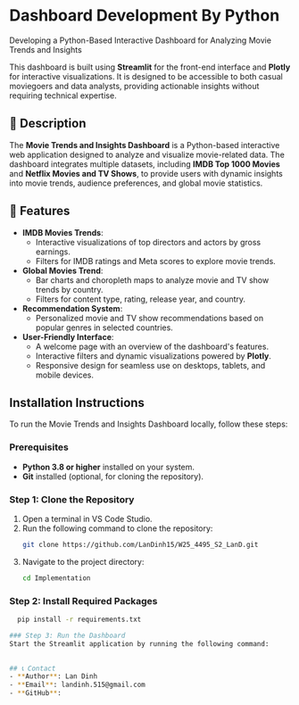 # Dashboard Development By Python
Developing a Python-Based Interactive Dashboard for Analyzing Movie Trends and Insights

This dashboard is built using **Streamlit** for the front-end interface and **Plotly** for interactive visualizations. It is designed to be accessible to both casual moviegoers and data analysts, providing actionable insights without requiring technical expertise.


## 📌 Description
The **Movie Trends and Insights Dashboard** is a Python-based interactive web application designed to analyze and visualize movie-related data. The dashboard integrates multiple datasets, including **IMDB Top 1000 Movies** and **Netflix Movies and TV Shows**, to provide users with dynamic insights into movie trends, audience preferences, and global movie statistics.

## 🚀 Features
- **IMDB Movies Trends**:
  - Interactive visualizations of top directors and actors by gross earnings.
  - Filters for IMDB ratings and Meta scores to explore movie trends.
- **Global Movies Trend**:
  - Bar charts and choropleth maps to analyze movie and TV show trends by country.
  - Filters for content type, rating, release year, and country.
- **Recommendation System**:
  - Personalized movie and TV show recommendations based on popular genres in selected countries.
- **User-Friendly Interface**:
  - A welcome page with an overview of the dashboard's features.
  - Interactive filters and dynamic visualizations powered by **Plotly**.
  - Responsive design for seamless use on desktops, tablets, and mobile devices.

## Installation Instructions

To run the Movie Trends and Insights Dashboard locally, follow these steps:

### Prerequisites
- **Python 3.8 or higher** installed on your system.
- **Git** installed (optional, for cloning the repository).

### Step 1: Clone the Repository
1. Open a terminal in VS Code Studio.
2. Run the following command to clone the repository:
   ```bash
   git clone https://github.com/LanDinh15/W25_4495_S2_LanD.git
3. Navigate to the project directory:
   ```bash
   cd Implementation
   
### Step 2: Install Required Packages
  ```bash
    pip install -r requirements.txt

### Step 3: Run the Dashboard
  Start the Streamlit application by running the following command:
    

## 📞 Contact
- **Author**: Lan Dinh
- **Email**: landinh.515@gmail.com
- **GitHub**: 
